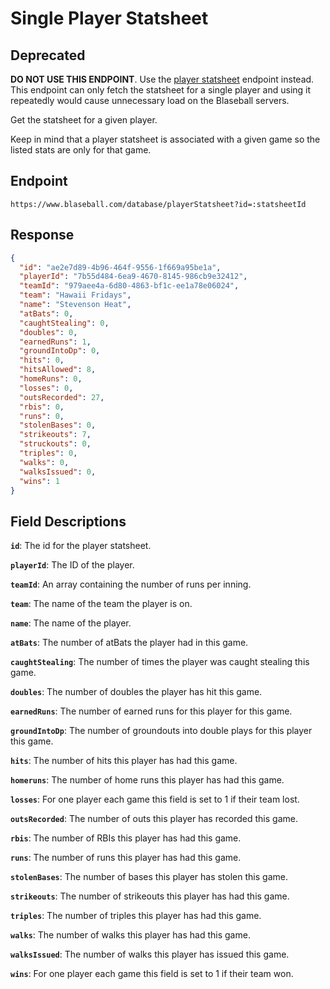 # Single Player Statsheet

## Deprecated

**DO NOT USE THIS ENDPOINT**. Use the [player statsheet](player-statsheet.md) endpoint instead. This endpoint can only fetch the statsheet for a single player and using it repeatedly would cause unnecessary load on the Blaseball servers.

Get the statsheet for a given player. 

Keep in mind that a player statsheet is associated with a given game so the listed stats are only for that game.

## Endpoint

`https://www.blaseball.com/database/playerStatsheet?id=:statsheetId`

## Response

```json
{
  "id": "ae2e7d89-4b96-464f-9556-1f669a95be1a",
  "playerId": "7b55d484-6ea9-4670-8145-986cb9e32412",
  "teamId": "979aee4a-6d80-4863-bf1c-ee1a78e06024",
  "team": "Hawaii Fridays",
  "name": "Stevenson Heat",
  "atBats": 0,
  "caughtStealing": 0,
  "doubles": 0,
  "earnedRuns": 1,
  "groundIntoDp": 0,
  "hits": 0,
  "hitsAllowed": 8,
  "homeRuns": 0,
  "losses": 0,
  "outsRecorded": 27,
  "rbis": 0,
  "runs": 0,
  "stolenBases": 0,
  "strikeouts": 7,
  "struckouts": 0,
  "triples": 0,
  "walks": 0,
  "walksIssued": 0,
  "wins": 1
}
```

## Field Descriptions

**`id`**: The id for the player statsheet.

**`playerId`**: The ID of the player.

**`teamId`**: An array containing the number of runs per inning.

**`team`**: The name of the team the player is on.

**`name`**: The name of the player.

**`atBats`**: The number of atBats the player had in this game.

**`caughtStealing`**: The number of times the player was caught stealing this game.

**`doubles`**: The number of doubles the player has hit this game.

**`earnedRuns`**: The number of earned runs for this player for this game.

**`groundIntoDp`**: The number of groundouts into double plays for this player this game.

**`hits`**: The number of hits this player has had this game.

**`homeruns`**: The number of home runs this player has had this game.

**`losses`**: For one player each game this field is set to 1 if their team lost.

**`outsRecorded`**: The number of outs this player has recorded this game.

**`rbis`**: The number of RBIs this player has had this game.

**`runs`**: The number of runs this player has had this game.

**`stolenBases`**: The number of bases this player has stolen this game.

**`strikeouts`**: The number of strikeouts this player has had this game.

**`triples`**: The number of triples this player has had this game.

**`walks`**: The number of walks this player has had this game.

**`walksIssued`**: The number of walks this player has issued this game.

**`wins`**: For one player each game this field is set to 1 if their team won.